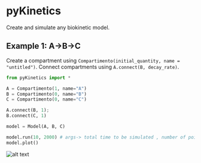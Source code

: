# pyKinetics

Create and simulate any biokinetic model.


## Example 1: A->B->C

Create a compartment using `Compartimento(initial_quantity, name = "untitled")`. Connect compartments using `A.connect(B, decay_rate)`.

```python
from pyKinetics import *

A = Compartimento(1, name="A")
B = Compartimento(0, name="B")
C = Compartimento(0, name="C")

A.connect(B, 1);
B.connect(C, 1)

model = Model(A, B, C)

model.run(10, 2000) # args-> total time to be simulated , number of points to be acquired
model.plot()
```

![alt text](http://url/to/img.png)
